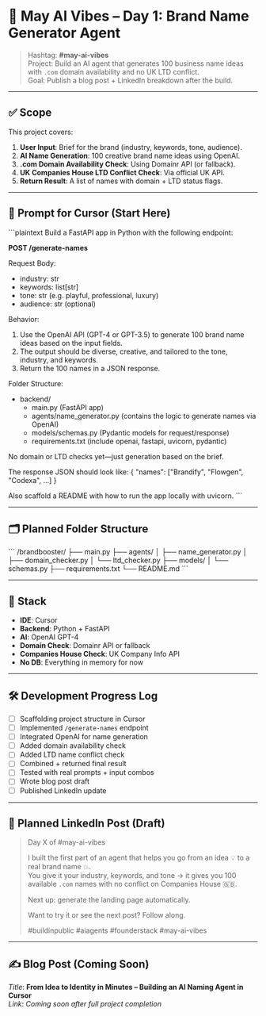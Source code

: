 # 🧠 May AI Vibes – Day 1: Brand Name Generator Agent  
> Hashtag: **#may-ai-vibes**  
> Project: Build an AI agent that generates 100 business name ideas with `.com` domain availability and no UK LTD conflict.  
> Goal: Publish a blog post + LinkedIn breakdown after the build.

---

## ✅ Scope

This project covers:

1. **User Input**: Brief for the brand (industry, keywords, tone, audience).
2. **AI Name Generation**: 100 creative brand name ideas using OpenAI.
3. **.com Domain Availability Check**: Using Domainr API (or fallback).
4. **UK Companies House LTD Conflict Check**: Via official UK API.
5. **Return Result**: A list of names with domain + LTD status flags.

---

## 🧾 Prompt for Cursor (Start Here)

\`\`\`plaintext
Build a FastAPI app in Python with the following endpoint:

**POST /generate-names**

Request Body:
- industry: str
- keywords: list[str]
- tone: str (e.g. playful, professional, luxury)
- audience: str (optional)

Behavior:
1. Use the OpenAI API (GPT-4 or GPT-3.5) to generate 100 brand name ideas based on the input fields.
2. The output should be diverse, creative, and tailored to the tone, industry, and keywords.
3. Return the 100 names in a JSON response.

Folder Structure:
- backend/
  - main.py (FastAPI app)
  - agents/name_generator.py (contains the logic to generate names via OpenAI)
  - models/schemas.py (Pydantic models for request/response)
  - requirements.txt (include openai, fastapi, uvicorn, pydantic)

No domain or LTD checks yet—just generation based on the brief.

The response JSON should look like:
{
  "names": ["Brandify", "Flowgen", "Codexa", ...]
}

Also scaffold a README with how to run the app locally with uvicorn.
\`\`\`

---

## 🗂️ Planned Folder Structure

\`\`\`
/brandbooster/
├── main.py
├── agents/
│   ├── name_generator.py
│   ├── domain_checker.py
│   └── ltd_checker.py
├── models/
│   └── schemas.py
├── requirements.txt
└── README.md
\`\`\`

---

## 🧱 Stack

- **IDE**: Cursor
- **Backend**: Python + FastAPI
- **AI**: OpenAI GPT-4
- **Domain Check**: Domainr API or fallback
- **Companies House Check**: UK Company Info API
- **No DB**: Everything in memory for now

---

## 🛠️ Development Progress Log

- [ ] Scaffolding project structure in Cursor
- [ ] Implemented `/generate-names` endpoint
- [ ] Integrated OpenAI for name generation
- [ ] Added domain availability check
- [ ] Added LTD name conflict check
- [ ] Combined + returned final result
- [ ] Tested with real prompts + input combos
- [ ] Wrote blog post draft
- [ ] Published LinkedIn update

---

## 📢 Planned LinkedIn Post (Draft)

> Day X of #may-ai-vibes  
>  
> I built the first part of an agent that helps you go from an idea 💡 to a real brand name 💥.  
> You give it your industry, keywords, and tone → it gives you 100 available `.com` names with no conflict on Companies House 🇬🇧.  
>  
> Next up: generate the landing page automatically.  
>  
> Want to try it or see the next post? Follow along.  
>  
> #buildinpublic #aiagents #founderstack #may-ai-vibes

---

## ✍️ Blog Post (Coming Soon)

_Title_: **From Idea to Identity in Minutes – Building an AI Naming Agent in Cursor**  
_Link_: _Coming soon after full project completion_
